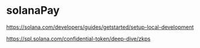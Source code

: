 # solanaPay


https://solana.com/developers/guides/getstarted/setup-local-development


https://spl.solana.com/confidential-token/deep-dive/zkps
